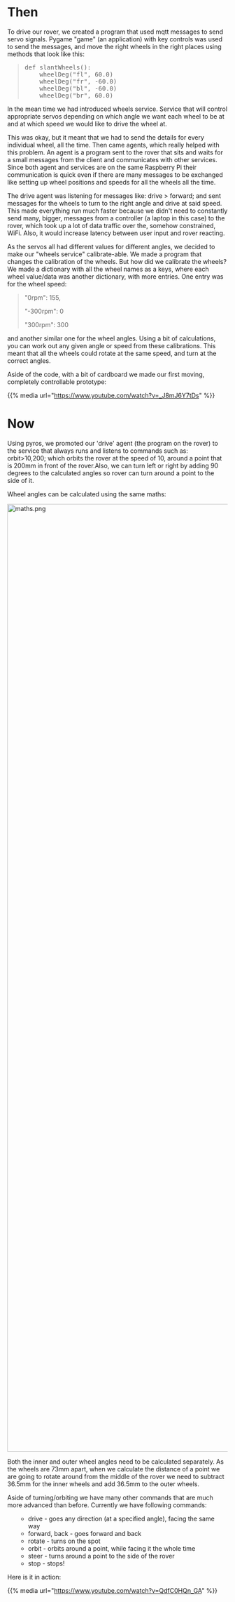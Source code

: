 <html><body><h1>Then</h1>
To drive our rover, we created a program that used mqtt messages to send servo signals. Pygame "game" (an application) with key controls was used to send the messages, and move the right wheels in the right places using methods that look like this:
<blockquote>
<pre>def slantWheels():
    wheelDeg("fl", 60.0)
    wheelDeg("fr", -60.0)
    wheelDeg("bl", -60.0)
    wheelDeg("br", 60.0)</pre>
</blockquote>
In the mean time we had introduced wheels service. Service that will control appropriate servos depending on which angle we want each wheel to be at and at which speed we would like to drive the wheel at.

This was okay, but it meant that we had to send the details for every individual wheel, all the time. Then came agents, which really helped with this problem. An agent is a program sent to the rover that sits and waits for a small messages from the client and communicates with other services. Since both agent and services are on the same Raspberry Pi their communication is quick even if there are many messages to be exchanged like setting up wheel positions and speeds for all the wheels all the time.

The drive agent was listening for messages like: drive &gt; forward; and sent messages for the wheels to turn to the right angle and drive at said speed. This made everything run much faster because we didn't need to constantly send many, bigger, messages from a controller (a laptop in this case) to the rover, which took up a lot of data traffic over the, somehow constrained, WiFi. Also, it would increase latency between user input and rover reacting.

As the servos all had different values for different angles, we decided to make our "wheels service" calibrate-able. We made a program that changes the calibration of the wheels. But how did we calibrate the wheels? We made a dictionary with all the wheel names as a keys, where each wheel value/data was another dictionary, with more entries. One entry was for the wheel speed:
<blockquote>"0rpm": 155,

"-300rpm": 0

"300rpm": 300</blockquote>
and another similar one for the wheel angles. Using a bit of calculations, you can work out any given angle or speed from these calibrations. This meant that all the wheels could rotate at the same speed, and turn at the correct angles.

Aside of the code, with a bit of cardboard we made our first moving, completely controllable prototype:

{{% media url="https://www.youtube.com/watch?v=_J8mJ6Y7tDs" %}}
<h1>Now</h1>
Using pyros, we promoted our 'drive' agent (the program on the rover) to the service that always runs and listens to commands such as: orbit&gt;10,200; which orbits the rover at the speed of 10, around a point that is 200mm in front of the rover.Also, we can turn left or right by adding 90 degrees to the calculated angles so rover can turn around a point to the side of it.

Wheel angles can be calculated using the same maths:

<img class="alignnone size-full wp-image-538" src="/2017/03/maths.png" alt="maths.png" width="3840" height="2160">

Both the inner and outer wheel angles need to be calculated separately. As the wheels are 73mm apart, when we calculate the distance of a point we are going to rotate around from the middle of the rover we need to subtract 36.5mm for the inner wheels and add 36.5mm to the outer wheels.

Aside of turning/orbiting we have many other commands that are much more advanced than before. Currently we have following commands:
<ul>
<ul>
	<li>drive - goes any direction (at a specified angle), facing the same way</li>
	<li>forward, back - goes forward and back</li>
	<li>rotate - turns on the spot</li>
	<li>orbit - orbits around a point, while facing it the whole time</li>
	<li>steer - turns around a point to the side of the rover</li>
	<li>stop - stops!</li>
</ul>
</ul>
Here is it in action:

{{% media url="https://www.youtube.com/watch?v=QdfC0HQn_GA" %}}
</body></html>